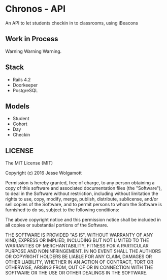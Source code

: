 Chronos - API
==========

An API to let students checkin in to classrooms, using iBeacons

Work in Process
---------------

Warning Warning Warning.

Stack
----

* Rails 4.2
* Doorkeeper
* PostgreSQL

Models
-----

* Student
* Cohort
* Day
* Checkin

LICENSE
-------

The MIT License (MIT)

Copyright (c) 2016 Jesse Wolgamott

Permission is hereby granted, free of charge, to any person obtaining a copy of this software and associated documentation files (the "Software"), to deal in the Software without restriction, including without limitation the rights to use, copy, modify, merge, publish, distribute, sublicense, and/or sell copies of the Software, and to permit persons to whom the Software is furnished to do so, subject to the following conditions:

The above copyright notice and this permission notice shall be included in all copies or substantial portions of the Software.

THE SOFTWARE IS PROVIDED "AS IS", WITHOUT WARRANTY OF ANY KIND, EXPRESS OR IMPLIED, INCLUDING BUT NOT LIMITED TO THE WARRANTIES OF MERCHANTABILITY, FITNESS FOR A PARTICULAR PURPOSE AND NONINFRINGEMENT. IN NO EVENT SHALL THE AUTHORS OR COPYRIGHT HOLDERS BE LIABLE FOR ANY CLAIM, DAMAGES OR OTHER LIABILITY, WHETHER IN AN ACTION OF CONTRACT, TORT OR OTHERWISE, ARISING FROM, OUT OF OR IN CONNECTION WITH THE SOFTWARE OR THE USE OR OTHER DEALINGS IN THE SOFTWARE.
